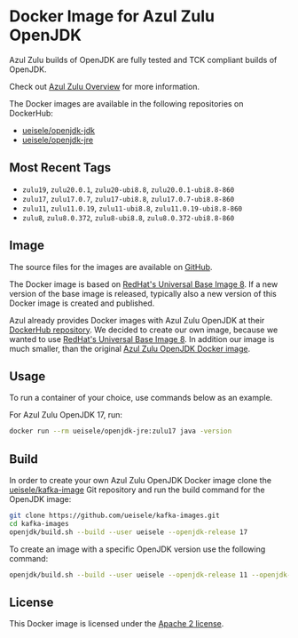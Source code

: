 # Docker Image for Azul Zulu OpenJDK 

Azul Zulu builds of OpenJDK are fully tested and TCK compliant builds of OpenJDK.

Check out [Azul Zulu Overview](https://www.azul.com/downloads/?package=jdk) for more information.

The Docker images are available in the following repositories on DockerHub:

* [ueisele/openjdk-jdk](https://hub.docker.com/repository/docker/ueisele/openjdk-jdk)
* [ueisele/openjdk-jre](https://hub.docker.com/repository/docker/ueisele/openjdk-jre)

## Most Recent Tags

* `zulu19`, `zulu20.0.1`, `zulu20-ubi8.8`, `zulu20.0.1-ubi8.8-860`
* `zulu17`, `zulu17.0.7`, `zulu17-ubi8.8`, `zulu17.0.7-ubi8.8-860`
* `zulu11`, `zulu11.0.19`, `zulu11-ubi8.8`, `zulu11.0.19-ubi8.8-860`
* `zulu8`, `zulu8.0.372`, `zulu8-ubi8.8`, `zulu8.0.372-ubi8.8-860` 

## Image

The source files for the images are available on [GitHub](https://github.com/ueisele/kafka-images/tree/main/openjdk).

The Docker image is based on [RedHat's Universal Base Image 8](https://catalog.redhat.com/software/containers/ubi8/ubi-minimal/5c359a62bed8bd75a2c3fba8). If a new version of the base image is released, typically also a new version of this Docker image is created and published.

Azul already provides Docker images with Azul Zulu OpenJDK at their [DockerHub repository](https://hub.docker.com/r/azul/zulu-openjdk-centos).
We decided to create our own image, because we wanted to use [RedHat's Universal Base Image 8](https://catalog.redhat.com/software/containers/ubi8/ubi-minimal/5c359a62bed8bd75a2c3fba8).
In addition our image is much smaller, than the original [Azul Zulu OpenJDK Docker image](https://hub.docker.com/r/azul/zulu-openjdk-centos).

## Usage

To run a container of your choice, use commands below as an example.

For Azul Zulu OpenJDK 17, run:

```bash
docker run --rm ueisele/openjdk-jre:zulu17 java -version
```

## Build

In order to create your own Azul Zulu OpenJDK Docker image clone the [ueisele/kafka-image](https://github.com/ueisele/kafka-images) Git repository and run the build command for the OpenJDK image:

```bash
git clone https://github.com/ueisele/kafka-images.git
cd kafka-images
openjdk/build.sh --build --user ueisele --openjdk-release 17
```

To create an image with a specific OpenJDK version use the following command:

```bash
openjdk/build.sh --build --user ueisele --openjdk-release 11 --openjdk-version 11.0.19
```

## License 

This Docker image is licensed under the [Apache 2 license](https://github.com/ueisele/kafka-images/blob/main/LICENSE).